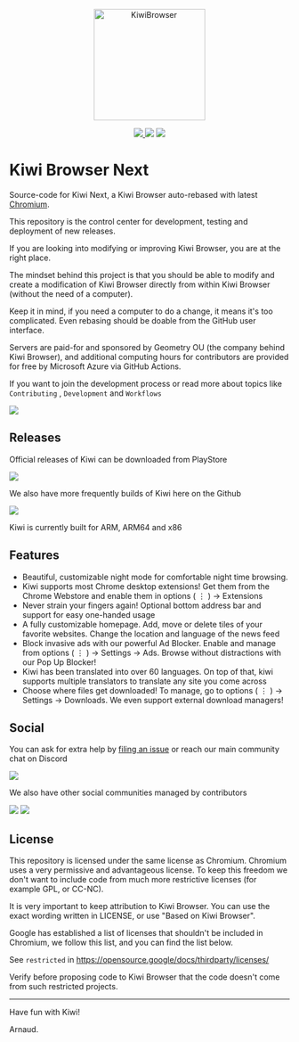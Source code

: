 <p align="center">
  <img src="https://raw.githubusercontent.com/kiwibrowser/src.next/kiwi/kiwi_logo_circle.svg" alt="KiwiBrowser"
	title="KiwiBrowser" width="200" height="200"/>
 </p>
<p align="center">
  <a href="https://github.com/kiwibrowser/src.next/releases">
  <img src="https://img.shields.io/github/v/release/kiwibrowser/src.next?include_prereleases&label=latest%20release"/>
</a>
  <a href="https://github.com/kiwibrowser/src.next/release">
<img src="https://img.shields.io/github/downloads/kiwibrowser/src.next/total?label=GitHub%20Downloads&color=%6BDDD5"></a>
<a href="https://github.com/kiwibrowser/src.next/blob/kiwi/LICENSE">
  <img src="https://img.shields.io/github/license/kiwibrowser/src.next?color=%236BDDD5"/></a>

  </p>

# Kiwi Browser Next

Source-code for Kiwi Next, a Kiwi Browser auto-rebased with latest [Chromium](https://www.chromium.org/Home/).

This repository is the control center for development, testing and deployment of new releases.

If you are looking into modifying or improving Kiwi Browser, you are at the right place.

The mindset behind this project is that you should be able to modify and create a modification of Kiwi Browser directly from within Kiwi Browser (without the need of a computer).

Keep it in mind, if you need a computer to do a change, it means it's too complicated. Even rebasing should be doable from the GitHub user interface.

Servers are paid-for and sponsored by Geometry OU (the company behind Kiwi Browser), and additional computing hours for contributors are provided for free by Microsoft Azure via GitHub Actions.

If you want to join the development process or read more about topics like `Contributing` , `Development` and `Workflows`

<a href="https://github.com/kiwibrowser/src.next/wiki">
<img src="https://img.shields.io/badge/WIKI-ffffff?style=for-the-badge&logo=github&logoColor=black"></a>

## Releases

Official releases of Kiwi can be downloaded from PlayStore

<a href="https://play.google.com/store/apps/details?id=com.kiwibrowser.browser">
<img src="https://img.shields.io/badge/Google_Play-414141?style=for-the-badge&logo=google-play&logoColor=white"></a>

We also have more frequently builds of Kiwi here on the Github

<a href="https://github.com/kiwibrowser/src.next/releases">
<img src="https://img.shields.io/badge/GitHub_Releases-100000?style=for-the-badge&logo=github&logoColor=white"></a>

Kiwi is currently built for ARM, ARM64 and x86

## Features
- Beautiful, customizable night mode for comfortable night time browsing.
- Kiwi supports most Chrome desktop extensions! Get them from the Chrome Webstore and enable them in options ( ⋮ ) -> Extensions
- Never strain your fingers again! Optional bottom address bar and support for easy one-handed usage
- A fully customizable homepage. Add, move or delete tiles of your favorite websites. Change the location and language of the news feed
- Block invasive ads with our powerful Ad Blocker. Enable and manage from options ( ⋮ ) -> Settings -> Ads. Browse without distractions with our Pop Up Blocker!
- Kiwi has been translated into over 60 languages. On top of that, kiwi supports multiple translators to translate any site you come across
- Choose where files get downloaded! To manage, go to options ( ⋮ ) -> Settings -> Downloads. We even support external download managers!

## Social

You can ask for extra help by [filing an issue](https://github.com/kiwibrowser/src.next/issues) or reach our main community chat on Discord

<a href="https://discord.gg/XyMppQq"> <img src="https://img.shields.io/badge/Discord-7289DA?style=for-the-badge&logo=discord&logoColor=white"></a>

We also have other social communities managed by contributors

<a href="https://t.me/kiwibrowserchat">
<img src="https://img.shields.io/badge/Telegram-2CA5E0?style=for-the-badge&logo=telegram&logoColor=white"></a>
<a href="https://www.reddit.com/r/kiwibrowser">
<img src="https://img.shields.io/badge/Reddit-FF4500?style=for-the-badge&logo=reddit&logoColor=white"></a>


## License

This repository is licensed under the same license as Chromium.
Chromium uses a very permissive and advantageous license. To keep this freedom we don't want to include code from much more restrictive licenses (for example GPL, or CC-NC).

It is very important to keep attribution to Kiwi Browser.
You can use the exact wording written in LICENSE, or use "Based on Kiwi Browser".

Google has established a list of licenses that shouldn't be included in Chromium, we follow this list, and you can find the list below.

See `restricted` in https://opensource.google/docs/thirdparty/licenses/

Verify before proposing code to Kiwi Browser that the code doesn't come from such restricted projects.


***

Have fun with Kiwi!

Arnaud.
